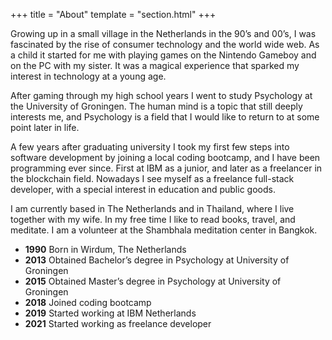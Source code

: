 +++
title = "About"
template = "section.html"
+++

Growing up in a small village in the Netherlands in the 90’s and 00’s, I was fascinated by the rise of consumer technology and the world wide web. As a child it started for me with playing games on the Nintendo Gameboy and on the PC with my sister. It was a magical experience that sparked my interest in technology at a young age.

After gaming through my high school years I went to study Psychology at the University of Groningen. The human mind is a topic that still deeply interests me, and Psychology is a field that I would like to return to at some point later in life.

A few years after graduating university I took my first few steps into software development by joining a local coding bootcamp, and I have been programming ever since. First at IBM as a junior, and later as a freelancer in the blockchain field. Nowadays I see myself as a freelance full-stack developer, with a special interest in education and public goods.

I am currently based in The Netherlands and in Thailand, where I live together with my wife. In my free time I like to read books, travel, and meditate. I am a volunteer at the Shambhala meditation center in Bangkok.

<ul>
<li><b>1990</b> Born in Wirdum, The Netherlands</li>
<li><b>2013</b> Obtained Bachelor’s degree in Psychology at University of Groningen</li>
<li><b>2015</b> Obtained Master’s degree in Psychology at University of Groningen</li>
<li><b>2018</b> Joined coding bootcamp</li>
<li><b>2019</b> Started working at IBM Netherlands</li>
<li><b>2021</b> Started working as freelance developer</li>
</ul>